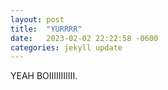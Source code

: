 ```yaml
---
layout: post
title:  "YURRRR"
date:   2023-02-02 22:22:58 -0600
categories: jekyll update
---
```

YEAH BOIIIIIIIIIII.
